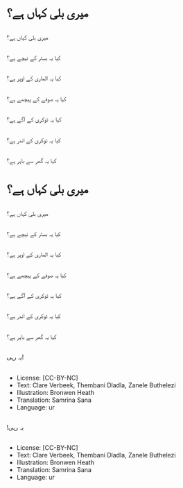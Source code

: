 # میری بلی کہاں ہے؟

##
میری بلی کہاں ہے؟

##
کیا یہ بستر کے نیچے ہے؟

##
کیا یہ الماری کے اوپر ہے؟

##
کیا یہ صوفے کے پیچھے ہے؟

##
کیا یہ ٹوکری کے آگے ہے؟

##
کیا یہ ٹوکری کے اندر ہے؟

##
کیا یہ گھر سے باہر ہے؟
# میری بلی کہاں ہے؟

##
میری بلی کہاں ہے؟

##
کیا یہ بستر کے نیچے ہے؟

##
کیا یہ الماری کے اوپر ہے؟

##
کیا یہ صوفے کے پیچھے ہے؟

##
کیا یہ ٹوکری کے آگے ہے؟

##
کیا یہ ٹوکری کے اندر ہے؟

##
کیا یہ گھر سے باہر ہے؟

##
یہ رہی!

##
* License: [CC-BY-NC]
* Text: Clare Verbeek, Thembani Dladla, Zanele Buthelezi
* Illustration: Bronwen Heath
* Translation: Samrina Sana
* Language: ur

##
!یہ رہی

##
* License: [CC-BY-NC]
* Text: Clare Verbeek, Thembani Dladla, Zanele Buthelezi
* Illustration: Bronwen Heath
* Translation: Samrina Sana
* Language: ur
